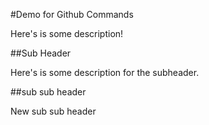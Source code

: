 #Demo for Github Commands

Here's is some description!

##Sub Header

Here's is some description for the subheader.

##sub sub header

New sub sub header